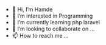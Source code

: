 - 👋 Hi, I’m Hamde
- 👀 I’m interested in Programming
- 🌱 I’m currently learning php laravel
- 💞️ I’m looking to collaborate on ...
- 📫 How to reach me ...

<!---
hamdeahmed21/hamdeahmed21 is a ✨ special ✨ repository because its `README.md` (this file) appears on your GitHub profile.
You can click the Preview link to take a look at your changes.
--->
